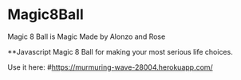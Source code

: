 # Magic8Ball
Magic 8 Ball is Magic
Made by Alonzo and Rose

**Javascript Magic 8 Ball for making your most serious life choices.

Use it here:
#https://murmuring-wave-28004.herokuapp.com/
